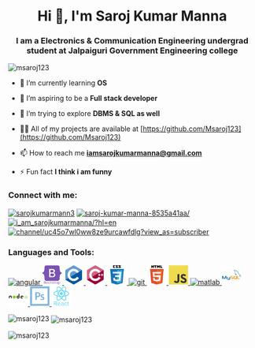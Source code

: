 <h1 align="center">Hi 👋, I'm Saroj Kumar Manna</h1>
<h3 align="center">I am a Electronics & Communication Engineering undergrad student at Jalpaiguri Government Engineering college</h3>

<p align="left"> <img src="https://komarev.com/ghpvc/?username=msaroj123&label=Profile%20views&color=0e75b6&style=flat" alt="msaroj123" /> </p>



- 🔭 I’m currently learning  **OS**

- 👯 I’m aspiring to be a **Full stack developer**

- 🤝 I’m trying to explore **DBMS & SQL as well**

- 👨‍💻 All of my projects are available at [https://github.com/Msaroj123](https://github.com/Msaroj123)

- 📫 How to reach me **iamsarojkumarmanna@gmail.com**

- ⚡ Fun fact **I think i am funny**

<h3 align="left">Connect with me:</h3>
<p align="left">
<a href="https://twitter.com/sarojkumarmann3" target="blank"><img align="center" src="https://raw.githubusercontent.com/rahuldkjain/github-profile-readme-generator/master/src/images/icons/Social/twitter.svg" alt="sarojkumarmann3" height="30" width="40" /></a>
<a href="https://linkedin.com/in/saroj-kumar-manna-8535a41aa/" target="blank"><img align="center" src="https://raw.githubusercontent.com/rahuldkjain/github-profile-readme-generator/master/src/images/icons/Social/linked-in-alt.svg" alt="saroj-kumar-manna-8535a41aa/" height="30" width="40" /></a>
<a href="https://instagram.com/i_am_sarojkumarmanna/?hl=en" target="blank"><img align="center" src="https://raw.githubusercontent.com/rahuldkjain/github-profile-readme-generator/master/src/images/icons/Social/instagram.svg" alt="i_am_sarojkumarmanna/?hl=en" height="30" width="40" /></a>
<a href="https://www.youtube.com/c/channel/uc45o7wl0ww8ze9urcawfdlg?view_as=subscriber" target="blank"><img align="center" src="https://raw.githubusercontent.com/rahuldkjain/github-profile-readme-generator/master/src/images/icons/Social/youtube.svg" alt="channel/uc45o7wl0ww8ze9urcawfdlg?view_as=subscriber" height="30" width="40" /></a>
</p>

<h3 align="left">Languages and Tools:</h3>
<p align="left"> <a href="https://angular.io" target="_blank"> <img src="https://angular.io/assets/images/logos/angular/angular.svg" alt="angular" width="40" height="40"/> </a> <a href="https://getbootstrap.com" target="_blank"> <img src="https://raw.githubusercontent.com/devicons/devicon/master/icons/bootstrap/bootstrap-plain-wordmark.svg" alt="bootstrap" width="40" height="40"/> </a> <a href="https://www.cprogramming.com/" target="_blank"> <img src="https://raw.githubusercontent.com/devicons/devicon/master/icons/c/c-original.svg" alt="c" width="40" height="40"/> </a> <a href="https://www.w3schools.com/cpp/" target="_blank"> <img src="https://raw.githubusercontent.com/devicons/devicon/master/icons/cplusplus/cplusplus-original.svg" alt="cplusplus" width="40" height="40"/> </a> <a href="https://www.w3schools.com/css/" target="_blank"> <img src="https://raw.githubusercontent.com/devicons/devicon/master/icons/css3/css3-original-wordmark.svg" alt="css3" width="40" height="40"/> </a> <a href="https://git-scm.com/" target="_blank"> <img src="https://www.vectorlogo.zone/logos/git-scm/git-scm-icon.svg" alt="git" width="40" height="40"/> </a> <a href="https://www.w3.org/html/" target="_blank"> <img src="https://raw.githubusercontent.com/devicons/devicon/master/icons/html5/html5-original-wordmark.svg" alt="html5" width="40" height="40"/> </a> <a href="https://developer.mozilla.org/en-US/docs/Web/JavaScript" target="_blank"> <img src="https://raw.githubusercontent.com/devicons/devicon/master/icons/javascript/javascript-original.svg" alt="javascript" width="40" height="40"/> </a> <a href="https://www.mathworks.com/" target="_blank"> <img src="https://upload.wikimedia.org/wikipedia/commons/2/21/Matlab_Logo.png" alt="matlab" width="40" height="40"/> </a> <a href="https://www.mysql.com/" target="_blank"> <img src="https://raw.githubusercontent.com/devicons/devicon/master/icons/mysql/mysql-original-wordmark.svg" alt="mysql" width="40" height="40"/> </a> <a href="https://nodejs.org" target="_blank"> <img src="https://raw.githubusercontent.com/devicons/devicon/master/icons/nodejs/nodejs-original-wordmark.svg" alt="nodejs" width="40" height="40"/> </a> <a href="https://www.photoshop.com/en" target="_blank"> <img src="https://raw.githubusercontent.com/devicons/devicon/master/icons/photoshop/photoshop-line.svg" alt="photoshop" width="40" height="40"/> </a> <a href="https://reactjs.org/" target="_blank"> <img src="https://raw.githubusercontent.com/devicons/devicon/master/icons/react/react-original-wordmark.svg" alt="react" width="40" height="40"/> </a> </p>



<p><img align="left" src="https://github-readme-stats.vercel.app/api/top-langs?username=msaroj123&show_icons=true&locale=en&layout=compact" alt="msaroj123" /></p>

<p>&nbsp;<img align="center" src="https://github-readme-stats.vercel.app/api?username=msaroj123&show_icons=true&locale=en" alt="msaroj123" /></p>

<p><img align="center" src="https://github-readme-streak-stats.herokuapp.com/?user=msaroj123&" alt="msaroj123" /></p>
